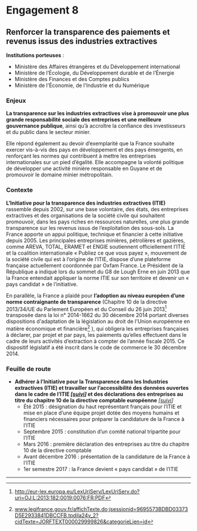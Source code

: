 # Engagement 8

## Renforcer la transparence des paiements et revenus issus des industries extractives

**Institutions porteuses** :
- Ministère des Affaires étrangères et du Développement international
- Ministère de l’Écologie, du Développement durable et de l’Énergie
- Ministère des Finances et des Comptes publics
- Ministère de l'Économie, de l'Industrie et du Numérique

### Enjeux

**La transparence sur les industries extractives vise à promouvoir une plus grande
responsabilité sociale des entreprises et une meilleure gouvernance publique**, ainsi qu’à
accroître la confiance des investisseurs et du public dans le secteur minier.

Elle répond également au devoir d’exemplarité que la France souhaite exercer vis-à-vis des
pays en développement et des pays émergents, en renforçant les normes qui contribuent à
mettre les entreprises internationales sur un pied d’égalité. Elle accompagne la volonté
politique de développer une activité minière responsable en Guyane et de promouvoir le
domaine minier métropolitain.

### Contexte

**L’Initiative pour la transparence des industries extractives (ITIE)** rassemble depuis 2002, sur une
base volontaire, des états, des entreprises extractives et des organisations de la société civile
qui souhaitent promouvoir, dans les pays riches en ressources naturelles, une plus grande
transparence sur les revenus issus de l’exploitation des sous-sols. La France apporte un appui
politique, technique et financier à cette initiative depuis 2005. Les principales entreprises
minières, pétrolières et gazières, comme AREVA, TOTAL, ERAMET et ENGIE soutiennent
officiellement l’ITIE et la coalition internationale « Publiez ce que vous payez », mouvement
de la société civile qui est à l’origine de l’ITIE, dispose d’une plateforme française
actuellement coordonnée par Oxfam France. Le Président de la République a indiqué lors du
sommet du G8 de Lough Erne en juin 2013 que la France entendait appliquer la norme ITIE sur
son territoire et devenir un « pays candidat » de l’initiative.

En parallèle, la France a plaidé pour **l’adoption au niveau européen d’une norme
contraignante de transparence** (Chapitre 10 de la directive 2013/34/UE du Parlement
Européen et du Conseil du 26 juin 2013[^1] transposée dans la loi n° 2014-1662 du 30 décembre
2014 portant diverses dispositions d'adaptation de la législation au droit de l'Union
européenne en matière économique et financière[^2] ), qui obligera les entreprises françaises à
déclarer, par projet et par pays, les paiements qu’elles effectuent dans le cadre de leurs
activités d’extraction à compter de l’année fiscale 2015. Ce dispositif législatif a été inscrit
dans le code de commerce le 30 décembre 2014.

### Feuille de route

- **Adhérer à l’Initiative pour la Transparence dans les Industries extractives (ITIE) et travailler sur l’accessibilité des données ouvertes dans le cadre de l’ITIE
  _[[suivi](https://git.framasoft.org/etalab/suivi/issues/133)]_
  et des déclarations des entreprises au titre du chapitre 10 de la directive comptable européenne**
  _[[suivi](https://git.framasoft.org/etalab/suivi/issues/134)]_
    - Été 2015 : désignation du haut représentant français pour l’ITIE et mise en place d’une équipe projet dotée des moyens humains et financiers nécessaires pour préparer la candidature de la France à l’ITIE
    - Septembre 2015 : constitution d’un comité national tripartite pour l’ITIE
    - Mars 2016 : première déclaration des entreprises au titre du chapitre 10 de la directive comptable
    - Avant décembre 2016 : présentation de la candidature de la France à l’ITIE
    - 1er semestre 2017 : la France devient « pays candidat » de l’ITIE

----

[^1]: http://eur-lex.europa.eu/LexUriServ/LexUriServ.do?uri=OJ:L:2013:182:0019:0076:FR:PDF

[^2]: www.legifrance.gouv.fr/affichTexte.do;jsessionid=9695573BDBD03373D5E2933841DBCCFB.tpdila24v_2?cidTexte=JORFTEXT000029999826&categorieLien=id
